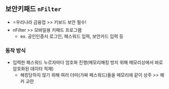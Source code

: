 ## 보안키패드 `nFilter`
- ⭐우리나라 금융업 >> 키보드 보안 필수!
- nFilter >> 모바일용 키패드 프로그램
  - ex. 공인인증서 로그인, 패스워드 입력, 보안카드 입력 등
### 동작 방식
- 입력한 패스워드 누르자마다 암호화 진행(메모리해킹 방지 위해 메모리상에서 바로 암호화된 데이터 적재)
  - 해킹당하지 않기 위해 여러 더미(가짜 패스워드)들을 메모리에 같이 상주 >> 해커 교란
